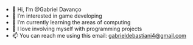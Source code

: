- 👋 Hi, I’m @Gabriel Davanço
- 👀 I’m interested in game developing
- 🌱 I’m currently learning the areas of computing
- 💞️ I love involving myself with programming projects
- 📫 You can reach me using this email: gabrieldebastiani4@gmail.com

<!---
t-rident/t-rident is a ✨ special ✨ repository because its `README.md` (this file) appears on your GitHub profile.
You can click the Preview link to take a look at your changes.
--->

